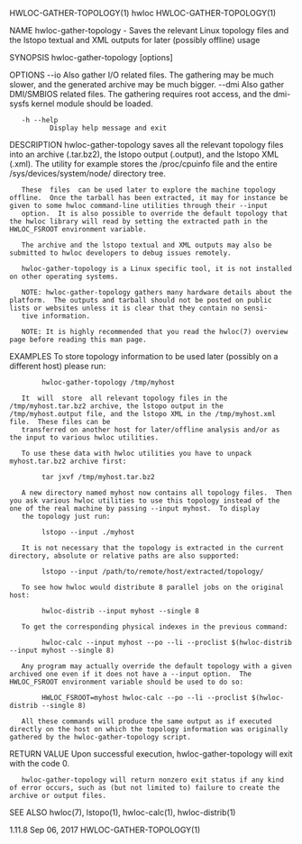 HWLOC-GATHER-TOPOLOGY(1)                                                                            hwloc                                                                            HWLOC-GATHER-TOPOLOGY(1)



NAME
       hwloc-gather-topology - Saves the relevant Linux topology files and the lstopo textual and XML outputs for later (possibly offline) usage

SYNOPSIS
       hwloc-gather-topology [options] <path>

OPTIONS
       --io   Also  gather  I/O  related  files.   The  gathering may be much slower, and the generated archive may be much bigger.  --dmi Also gather DMI/SMBIOS related files.  The gathering requires root
              access, and the dmi-sysfs kernel module should be loaded.

       -h --help
              Display help message and exit

DESCRIPTION
       hwloc-gather-topology saves all the relevant topology files into an archive (<path>.tar.bz2), the lstopo output (<path>.output), and the lstopo XML (<path>.xml).  The utility for example stores  the
       /proc/cpuinfo file and the entire /sys/devices/system/node/ directory tree.

       These  files  can be used later to explore the machine topology offline.  Once the tarball has been extracted, it may for instance be given to some hwloc command-line utilities through their --input
       option.  It is also possible to override the default topology that the hwloc library will read by setting the extracted path in the HWLOC_FSROOT environment variable.

       The archive and the lstopo textual and XML outputs may also be submitted to hwloc developers to debug issues remotely.

       hwloc-gather-topology is a Linux specific tool, it is not installed on other operating systems.

       NOTE: hwloc-gather-topology gathers many hardware details about the platform.  The outputs and tarball should not be posted on public lists or websites unless it is clear that they contain no sensi‐
       tive information.

       NOTE: It is highly recommended that you read the hwloc(7) overview page before reading this man page.

EXAMPLES
       To store topology information to be used later (possibly on a different host) please run:

            hwloc-gather-topology /tmp/myhost

       It  will  store  all relevant topology files in the /tmp/myhost.tar.bz2 archive, the lstopo output in the /tmp/myhost.output file, and the lstopo XML in the /tmp/myhost.xml file.  These files can be
       transferred on another host for later/offline analysis and/or as the input to various hwloc utilities.

       To use these data with hwloc utilities you have to unpack myhost.tar.bz2 archive first:

            tar jxvf /tmp/myhost.tar.bz2

       A new directory named myhost now contains all topology files.  Then you ask various hwloc utilities to use this topology instead of the one of the real machine by passing --input myhost.  To display
       the topology just run:

            lstopo --input ./myhost

       It is not necessary that the topology is extracted in the current directory, absolute or relative paths are also supported:

            lstopo --input /path/to/remote/host/extracted/topology/

       To see how hwloc would distribute 8 parallel jobs on the original host:

            hwloc-distrib --input myhost --single 8

       To get the corresponding physical indexes in the previous command:

            hwloc-calc --input myhost --po --li --proclist $(hwloc-distrib --input myhost --single 8)

       Any program may actually override the default topology with a given archived one even if it does not have a --input option.  The HWLOC_FSROOT environment variable should be used to do so:

            HWLOC_FSROOT=myhost hwloc-calc --po --li --proclist $(hwloc-distrib --single 8)

       All these commands will produce the same output as if executed directly on the host on which the topology information was originally gathered by the hwloc-gather-topology script.

RETURN VALUE
       Upon successful execution, hwloc-gather-topology will exit with the code 0.

       hwloc-gather-topology will return nonzero exit status if any kind of error occurs, such as (but not limited to) failure to create the archive or output files.

SEE ALSO
       hwloc(7), lstopo(1), hwloc-calc(1), hwloc-distrib(1)




1.11.8                                                                                           Sep 06, 2017                                                                        HWLOC-GATHER-TOPOLOGY(1)
